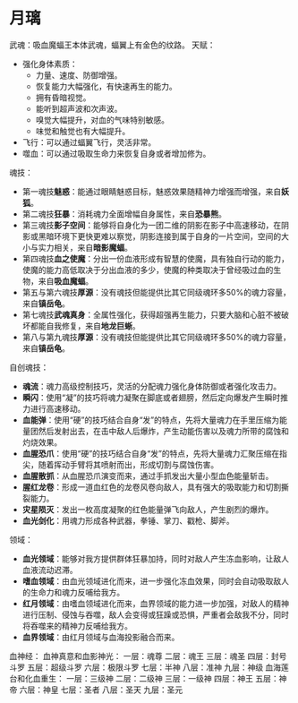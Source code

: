 # 月璃

武魂：吸血魔蝠王本体武魂，蝠翼上有金色的纹路。
天赋：
* 强化身体素质：
    * 力量、速度、防御增强。
    * 恢复能力大幅强化，有快速再生的能力。
    * 拥有昏暗视觉。
    * 能听到超声波和次声波。
    * 嗅觉大幅提升，对血的气味特别敏感。
    * 味觉和触觉也有大幅提升。
* 飞行：可以通过蝠翼飞行，灵活非常。
* 噬血：可以通过吸取生命力来恢复自身或者增加修为。

魂技：
* 第一魂技**魅惑**：能通过眼睛魅惑目标，魅惑效果随精神力增强而增强，来自**妖狐**。
* 第二魂技**狂暴**：消耗魂力全面增幅自身属性，来自**恐暴熊**。
* 第三魂技**影子空间**：能够将自身化为一团二维的阴影在影子中高速移动，在阴影或黑暗环境下更快更难以察觉，阴影连接到属于自身的一片空间，空间的大小与实力相关，来自**暗影魔蝠**。
* 第四魂技**血之使魔**：分出一份血液形成有智慧的使魔，具有独自行动的能力，使魔的能力高低取决于分出血液的多少，使魔的种类取决于曾经吸过血的生物，来自**吸血魔蝠**。
* 第五与第六魂技**厚源**：没有魂技但能提供比其它同级魂环多50%的魂力容量，来自**镇岳龟**。
* 第七魂技**武魂真身**：全属性强化，获得超强再生能力，只要大脑和心脏不被破坏都能自我修复，来自**地龙巨蜥**。
* 第八与第九魂技**厚源**：没有魂技但能提供比其它同级魂环多50%的魂力容量，来自**镇岳龟**。

自创魂技：
* **魂流**：魂力高级控制技巧，灵活的分配魂力强化身体防御或者强化攻击力。
* **瞬闪**：使用“凝”的技巧将魂力凝聚在脚底或者翅膀，然后定向爆发产生瞬时推力进行高速移动。
* **血能弹**：使用“硬”的技巧结合自身“发”的特点，先将大量魂力在手里压缩为能量团然后发射出去，在击中敌人后爆炸，产生动能伤害以及魂力所带的腐蚀和灼烧效果。
* **血腥恐爪**：使用“硬”的技巧结合自身“发”的特点，先将大量魂力汇聚压缩在指尖，随着挥动手臂将其喷射而出，形成切割与腐蚀伤害。
* **血腥散抓**：从血腥恐爪演变而来，通过手抓发出大量小型血色能量斩击。
* **腥红龙卷**：形成一道血红色的龙卷风卷向敌人，具有强大的吸取能力和切割撕裂能力。
* **灾星陨灭**：发出一枚高度凝聚的红色能量弹飞向敌人，产生剧烈的爆炸。
* **血光剑化**：用魂力形成各种武器，拳锤、掌刀、戳枪、脚斧。

领域：
* **血光领域**：能够对我方提供群体狂暴加持，同时对敌人产生冻血影响，让敌人血液流动迟滞。
* **嗜血领域**：由血光领域进化而来，进一步强化冻血效果，同时会自动吸取敌人的生命力和魂力反哺给我方。
* **红月领域**：由嗜血领域进化而来，血界领域的能力进一步加强，对敌人的精神进行压制、侵蚀与吞噬，敌人会变得或狂躁或恐惧，严重者会敌我不分，同时将吞噬来的精神力反哺给我方。
* **血界领域**：由红月领域与血海投影融合而来。

血神经：
血神真意和血影神光：
    一层：魂尊
    二层：魂王
    三层：魂圣
    四层：封号斗罗
    五层：超级斗罗
    六层：极限斗罗
    七层：半神
    八层：准神
    九层：神级
血海莲台和化血重生：
    一层：三级神
    二层：二级神
    三层：一级神
    四层：神王
    五层：神帝
    六层：神皇
    七层：圣者
    八层：圣天
    九层：圣元